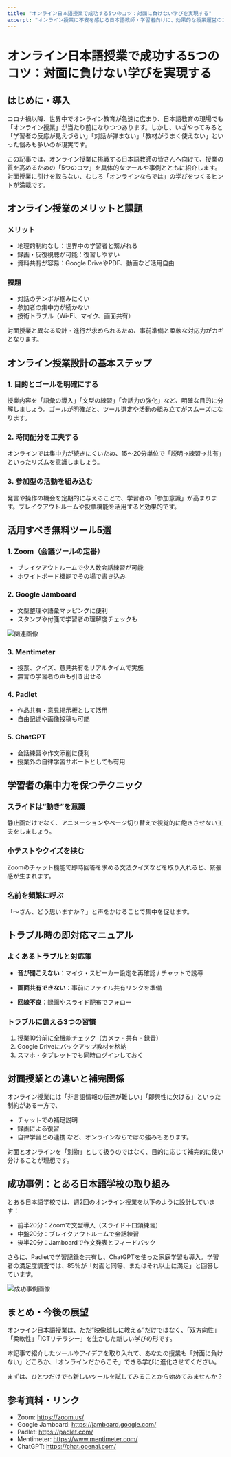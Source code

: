 ```yaml
---
title: "オンライン日本語授業で成功する5つのコツ：対面に負けない学びを実現する"
excerpt: "オンライン授業に不安を感じる日本語教師・学習者向けに、効果的な授業運営のコツとおすすめツールを紹介。参加型授業の設計方法やトラブル対応まで実践的に解説。"
---
```


<!-- s1 -->
# オンライン日本語授業で成功する5つのコツ：対面に負けない学びを実現する

<!-- s2 -->
## はじめに・導入

<!-- s3 -->
コロナ禍以降、世界中でオンライン教育が急速に広まり、日本語教育の現場でも「オンライン授業」が当たり前になりつつあります。しかし、いざやってみると「学習者の反応が見えづらい」「対話が弾まない」「教材がうまく使えない」といった悩みも多いのが現実です。

<!-- s4 -->
この記事では、オンライン授業に挑戦する日本語教師の皆さんへ向けて、授業の質を高めるための「5つのコツ」を具体的なツールや事例とともに紹介します。対面授業に引けを取らない、むしろ「オンラインならでは」の学びをつくるヒントが満載です。

<!-- s5 -->
## オンライン授業のメリットと課題

<!-- s6 -->
### メリット
- 地理的制約なし：世界中の学習者と繋がれる
- 録画・反復視聴が可能：復習しやすい
- 資料共有が容易：Google DriveやPDF、動画など活用自由

<!-- s7 -->
### 課題
- 対話のテンポが掴みにくい
- 参加者の集中力が続かない
- 技術トラブル（Wi-Fi、マイク、画面共有）

<!-- s8 -->
対面授業と異なる設計・進行が求められるため、事前準備と柔軟な対応力がカギとなります。

<!-- s9 -->
## オンライン授業設計の基本ステップ

<!-- s10 -->
### 1. 目的とゴールを明確にする
<!-- s11 -->
授業内容を「語彙の導入」「文型の練習」「会話力の強化」など、明確な目的に分解しましょう。ゴールが明確だと、ツール選定や活動の組み立てがスムーズになります。

<!-- s12 -->
### 2. 時間配分を工夫する
<!-- s13 -->
オンラインでは集中力が続きにくいため、15〜20分単位で「説明→練習→共有」といったリズムを意識しましょう。

<!-- s14 -->
### 3. 参加型の活動を組み込む
<!-- s15 -->
発言や操作の機会を定期的に与えることで、学習者の「参加意識」が高まります。ブレイクアウトルームや投票機能を活用すると効果的です。

<!-- s16 -->
## 活用すべき無料ツール5選

<!-- s17 -->
### 1. Zoom（会議ツールの定番）
- ブレイクアウトルームで少人数会話練習が可能
- ホワイトボード機能でその場で書き込み

<!-- s18 -->
### 2. Google Jamboard
- 文型整理や語彙マッピングに便利
- スタンプや付箋で学習者の理解度チェックも

<!-- s19 -->
![関連画像](/images/blog/005-online-japanese-class-tips/jamboard-example.jpg)

<!-- s20 -->
### 3. Mentimeter
- 投票、クイズ、意見共有をリアルタイムで実施
- 無言の学習者の声も引き出せる

<!-- s21 -->
### 4. Padlet
- 作品共有・意見掲示板として活用
- 自由記述や画像投稿も可能

<!-- s22 -->
### 5. ChatGPT
- 会話練習や作文添削に便利
- 授業外の自律学習サポートとしても有用

<!-- s23 -->
## 学習者の集中力を保つテクニック

<!-- s24 -->
### スライドは“動き”を意識
<!-- s25 -->
静止画だけでなく、アニメーションやページ切り替えで視覚的に飽きさせない工夫をしましょう。

<!-- s26 -->
### 小テストやクイズを挟む
<!-- s27 -->
Zoomのチャット機能で即時回答を求める文法クイズなどを取り入れると、緊張感が生まれます。

<!-- s28 -->
### 名前を頻繁に呼ぶ
<!-- s29 -->
「〜さん、どう思いますか？」と声をかけることで集中を促せます。

<!-- s30 -->
## トラブル時の即対応マニュアル

<!-- s31 -->
### よくあるトラブルと対応策
<!-- s32 -->
- **音が聞こえない**：マイク・スピーカー設定を再確認 / チャットで誘導
<!-- s33 -->
- **画面共有できない**：事前にファイル共有リンクを準備
<!-- s34 -->
- **回線不良**：録画やスライド配布でフォロー

<!-- s35 -->
### トラブルに備える3つの習慣
<!-- s36 -->
1. 授業10分前に全機能チェック（カメラ・共有・録音）
2. Google Driveにバックアップ教材を格納
3. スマホ・タブレットでも同時ログインしておく

<!-- s37 -->
## 対面授業との違いと補完関係

<!-- s38 -->
オンライン授業には「非言語情報の伝達が難しい」「即興性に欠ける」といった制約がある一方で、
- チャットでの補足説明
- 録画による復習
- 自律学習との連携
など、オンラインならではの強みもあります。

<!-- s39 -->
対面とオンラインを「別物」として扱うのではなく、目的に応じて補完的に使い分けることが理想です。

<!-- s40 -->
## 成功事例：とある日本語学校の取り組み

<!-- s41 -->
とある日本語学校では、週2回のオンライン授業を以下のように設計しています：
- 前半20分：Zoomで文型導入（スライド＋口頭練習）
- 中盤20分：ブレイクアウトルームで会話練習
- 後半20分：Jamboardで作文発表とフィードバック

<!-- s42 -->
さらに、Padletで学習記録を共有し、ChatGPTを使った家庭学習も導入。学習者の満足度調査では、85％が「対面と同等、またはそれ以上に満足」と回答しています。

<!-- s43 -->
![成功事例画像](/images/blog/005-online-japanese-class-tips/success-kotoba.jpg)

<!-- s44 -->
## まとめ・今後の展望

<!-- s45 -->
オンライン日本語授業は、ただ“映像越しに教える”だけではなく、「双方向性」「柔軟性」「ICTリテラシー」を生かした新しい学びの形です。

<!-- s46 -->
本記事で紹介したツールやアイデアを取り入れて、あなたの授業も「対面に負けない」どころか、「オンラインだからこそ」できる学びに進化させてください。

<!-- s47 -->
まずは、ひとつだけでも新しいツールを試してみることから始めてみませんか？

<!-- s48 -->
## 参考資料・リンク
- Zoom: https://zoom.us/
- Google Jamboard: https://jamboard.google.com/
- Padlet: https://padlet.com/
- Mentimeter: https://www.mentimeter.com/
- ChatGPT: https://chat.openai.com/

